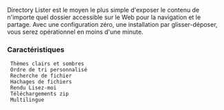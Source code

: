 Directory Lister est le moyen le plus simple d'exposer le contenu de n'importe quel dossier accessible sur le Web pour la navigation et le partage. Avec une configuration zéro, une installation par glisser-déposer, vous serez opérationnel en moins d'une minute.

### Caractéristiques

     Thèmes clairs et sombres
     Ordre de tri personnalisé
     Recherche de fichier
     Hachages de fichiers
     Rendu Lisez-moi
     Téléchargements zip
     Multilingue